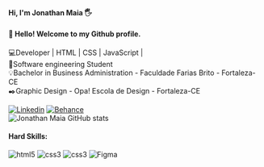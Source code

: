#### Hi, I'm Jonathan Maia 🖐️
#### 👋 Hello! Welcome to my Github profile.


💻Developer | HTML | CSS | JavaScript |<br/>
📘Software engineering Student<br/>
💡Bachelor in Business Administration - Faculdade Farias Brito - Fortaleza-CE<br/>
✒️Graphic Design - Opa! Escola de Design - Fortaleza-CE<br/>




[![Linkedin](https://img.shields.io/badge/LinkedIn-0077B5?style=for-the-badge&logo=linkedin&logoColor=white)](https://www.linkedin.com/in/jonathanppmaia) [![Behance](https://img.shields.io/badge/-Behance-blue?style=for-the-badge&logo=behance&<br>logoColor=white)](https://www.behance.net/jonathanppmaia)
<br>
![Jonathan Maia GitHub stats](https://github-readme-stats.vercel.app/api?username=jonathanppmaia&show_icons=true&theme=dark)

#### Hard Skills:

<div style="display:inline_block">
  <img alt="html5" src="https://img.shields.io/badge/HTML5-E34F26?style=for-the-badge&logo=html5&logoColor=white"> 
  <img alt="css3" src="https://img.shields.io/badge/CSS3-1572B6?style=for-the-badge&logo=css3&logoColor=white">
    <img alt="css3" src="https://img.shields.io/badge/JavaScript-F7DF1E?style=for-the-badge&logo=javascript&logoColor=white">
   <img alt="Figma" src="https://img.shields.io/badge/Figma-F24E1E?style=for-the-badge&logo=figma&logoColor=white">
  </div>
  <br>
